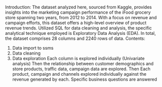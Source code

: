 Introduction:
The dataset analyzed here, sourced from Kaggle, provides insights into the marketing campaign performance of the iFood grocery store spanning two years, from 2012 to 2014. With a focus on revenue and campaign efforts, this dataset offers a high-level overview of product revenue trends. 
Utilized SQL for data cleaning and analysis, the specific analytical technique employed is Exploratory Data Analysis (EDA). 
In total, the dataset comprises 28 columns and 2240 rows of data.
Contents:
1.	Data import to ssms
2.	Data cleaning
3.	Data exploration
        Each column is explored individually (Univariate analysis) 
        Then the relationship between customer demographics and store products, traffic data, campaign data are explored.
        Then Each product, campaign and channels explored individually against the revenue generated by each.
        Specific business questions are answered
